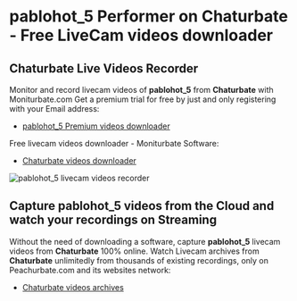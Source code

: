 # pablohot_5 Performer on Chaturbate - Free LiveCam videos downloader

## Chaturbate Live Videos Recorder

Monitor and record livecam videos of **pablohot_5** from **Chaturbate** with Moniturbate.com
Get a premium trial for free by just and only registering with your Email address:
* [pablohot_5 Premium videos downloader](https://moniturbate.com/request-demo-licence-key.html)

Free livecam videos downloader - Moniturbate Software:
* [Chaturbate videos downloader](https://moniturbate.com/moniturbate-download-software.html)

![pablohot_5 livecam videos recorder](https://peachurnet.com/templates/moniturbate-software.png)


## Capture pablohot_5 videos from the Cloud and watch your recordings on Streaming

Without the need of downloading a software, capture **pablohot_5** livecam videos from **Chaturbate** 100% online.
Watch Livecam archives from **Chaturbate** unlimitedly from thousands of existing recordings, only on Peachurbate.com and its websites network:
* [Chaturbate videos archives](https://peachurnet.com/)